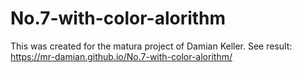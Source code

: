 # No.7-with-color-alorithm
This was created for the matura project of Damian Keller. 
See result: https://mr-damian.github.io/No.7-with-color-alorithm/
